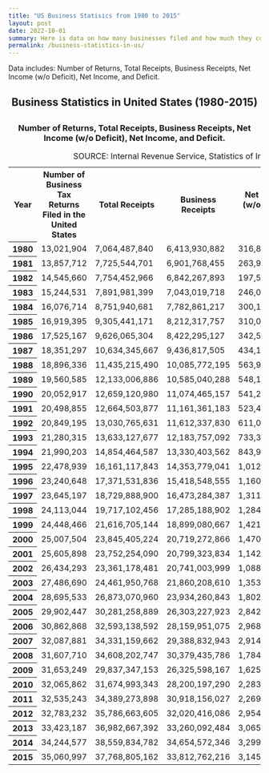 ```yaml
---
title: "US Business Statisics from 1980 to 2015"
layout: post
date: 2022-10-01
summary: Here is data on how many businesses filed and how much they collectevely made in the US between 1980 and 2015
permalink: /business-statistics-in-us/
---
```


Data includes: Number of Returns, Total Receipts, Business Receipts, Net Income (w/o Deficit), Net Income, and Deficit.

<h2 style="text-align: center;">Business Statistics in United States (1980-2015)
  <h2>
<h3 style="text-align: center;">Number of Returns, Total Receipts, Business Receipts, Net Income (w/o Deficit), Net Income, and Deficit.
    </h3>

<html>
  <table>
    <caption>SOURCE: Internal Revenue Service, Statistics of Income Division, February 2020</caption>
    <tr>
        <th scope="col">Year</th>
        <th scope="col">Number of Business Tax Returns Filed in the United States</th>
        <th scope="col">Total Receipts</th>
        <th scope="col">Business Receipts</th>
        <th scope="col">Net Income (w/o Deficit)[$]</th>
        <th scope="col">Net Income [$]</th>
        <th scope="col">Deficit [$]</th>
    </tr>
    <tr>
        <th scope="row">1980</th>
      <td>13,021,904</td>
      <td>7,064,487,840</td>
      <td>6,413,930,882</td>
      <td>316,874,165</td>
      <td>424,569,277</td>
      <td>107,695,112</td>   	
    	</tr>
    <tr>
        <th scope="row">1981</th>
     <td>13,857,712</td>
     <td>7,725,544,701</td>
     <td>6,901,768,455</td>
     <td>263,985,693</td>
     <td>420,560,759</td>
     <td>156,575,064</td>
    	</tr>    
    <tr>
        <th scope="row">1982</th>
     <td>14,545,660</td>
     <td>7,754,452,966</td>
     <td>6,842,267,893</td>
     <td>197,592,719</td>
     <td>396,557,182</td>
     <td>198,964,461</td>
    	</tr>    
    <tr>
        <th scope="row">1983</th>
     <td>15,244,531</td>
     <td>7,891,981,399</td>
     <td>7,043,019,718</td>
     <td>246,063,040</td>
     <td>435,858,670</td>
     <td>189,795,629</td>
    	</tr>    
    <tr>
        <th scope="row">1984</th>
     <td>16,076,714</td>
     <td>8,751,940,681</td>
     <td>7,782,861,217</td>
     <td>300,167,182</td>
     <td>508,725,907</td>
     <td>208,558,725</td>
    	</tr>    
    <tr>
        <th scope="row">1985</th>
     <td>16,919,395</td>
     <td>9,305,441,171</td>
     <td>8,212,317,757</td>
     <td>310,007,924</td>
     <td>539,687,640</td>
     <td>229,679,718 </td>
    	</tr>    
    <tr>
        <th scope="row">1986</th>
     <td>17,525,167</td>
     <td>9,626,065,304</td>
     <td>8,422,295,127</td>
     <td>342,583,143</td>
     <td>599,572,585</td>
     <td>256,989,442</td>
    	</tr>    
    <tr>
        <th scope="row">1987</th>
     <td>18,351,297</td>
     <td>10,634,345,667</td>
     <td>9,436,817,505</td>
     <td>434,130,755</td>
     <td>680,068,330</td>
     <td>245,937,575<td>   
    	</tr>    
    <tr>
        <th scope="row">1988</th>
     <td>18,896,336</td>
     <td>11,435,215,490</td>
     <td>10,085,772,195</td>
     <td>563,932,180</td>
     <td>818,548,839</td>
     <td>254,616,660</td>
        </tr>    
    <tr>
        <th scope="row">1989</th>
     <td>19,560,585</td>
     <td>12,133,006,886</td>
     <td>10,585,040,288</td>
     <td>548,157,101</td>
     <td>829,704,453</td>
     <td>281,547,353</td>
        </tr>
    <tr>
        <th scope="row">1990</th>
     <td>20,052,917</td>
     <td>12,659,120,980</td>
     <td>11,074,465,157</td>
     <td>541,253,496</td>
     <td>n.a.</td>
     <td>n.a.</td>
        </tr>
    <tr>
        <th scope="row">1991</th>
     <td>20,498,855</td>
     <td>12,664,503,877</td>
     <td>11,161,361,183</td>
     <td>523,452,364</td>
     <td>818,176,732</td>
     <td>294,724,370</td>
        </tr>    
    <tr>
        <th scope="row">1992</th>
     <td>20,849,195</td>
     <td>13,030,765,631</td>
     <td>11,612,337,830</td>
     <td>611,007,348</td>
     <td>877,227,604</td>
     <td>266,220,258</td>
        </tr>   
    <tr>
        <th scope="row">1993</th>
     <td>21,280,315</td>
     <td>13,633,127,677</td>
     <td>12,183,757,092</td>
     <td>733,369,871</td>
     <td>987,904,144</td>
     <td>254,534,273</td>
        </tr>
    <tr>
        <th scope="row">1994</th>
     <td>21,990,203</td>
     <td>14,854,464,587</td>
     <td>13,330,403,562</td>
     <td>843,984,176</td>
     <td>1,095,275,051</td>
     <td>251,290,875</td>	
        </tr>
    <tr>
        <th scope="row">1995</th>
     <td>22,478,939</td>
     <td>16,161,117,843</td>
     <td>14,353,779,041</td>
     <td>1,012,514,546</td>
     <td>1,270,904,560</td>
     <td>258,390,016</td>	
        </tr>
    <tr>
        <th scope="row">1996</th>
     <td>23,240,648</td>
     <td>17,371,531,836</td>
     <td>15,418,548,555</td>
     <td>1,160,565,585</td>
     <td>1,444,416,590</td>
     <td>283,851,005</td>	
        </tr>
    <tr>
        <th scope="row">1997</th>
     <td>23,645,197</td>
     <td>18,729,888,900</td>
     <td>16,473,284,387</td>
     <td>1,311,621,607</td>
     <td>1,628,080,417</td>
     <td>316,458,810</td>
        </tr>
    <tr>
        <th scope="row">1998</th>
     <td>24,113,044</td>
     <td>19,717,102,456</td>
     <td>17,285,188,902</td>
     <td>1,284,131,816</td>
     <td>1,668,091,251</td>
     <td>383,959,436</td>	
        </tr>
    <tr>
        <th scope="row">1999</th>
     <td>24,448,466</td>
     <td>21,616,705,144</td>
     <td>18,899,080,667</td>
     <td>1,421,748,416</td>
     <td>1,864,354,418</td>
     <td>442,606,001</td>	
        </tr>
    <tr>
        <th scope="row">2000</th>
     <td>25,007,504</td>
     <td>23,845,405,224</td>
     <td>20,719,272,866</td>
     <td>1,470,658,335</td>
     <td>2,046,212,168</td>
     <td>575,553,831</td>	
        </tr>
    <tr>
        <th scope="row">2001</th>
     <td>25,605,898</td>
     <td>23,752,254,090</td>
     <td>20,799,323,834</td>
     <td>1,142,478,029</td>
     <td>1,851,745,212</td>
     <td>709,267,183</td>	
        </tr>
    <tr>
        <th scope="row">2002</th>
     <td>26,434,293</td>
     <td>23,361,178,481</td>
     <td>20,741,003,999</td>
     <td>1,088,304,478</td>
     <td>1,781,234,413</td>
     <td>692,929,934</td>  
        </tr>
    <tr>
        <th scope="row">2003</th>
     <td>27,486,690</td>
     <td>24,461,950,768</td>
     <td>21,860,208,610</td>
     <td>1,353,802,117</td>
     <td>1,953,107,513</td>
     <td>599,305,395</td>
        </tr>
    <tr>
        <th scope="row">2004</th>
     <td>28,695,533</td>
     <td>26,873,070,960</td>
     <td>23,934,260,843</td>
     <td>1,802,018,058</td>
     <td>2,368,932,280</td>
     <td>566,914,222</td>	
        </tr>
    <tr>
        <th scope="row">2005</th>
     <td>29,902,447</td>
     <td>30,281,258,889</td>
     <td>26,303,227,923</td>
     <td>2,842,924,288</td>
     <td>3,346,510,748</td>
     <td>503,586,460</td>
    	</tr>
    <tr>
        <th scope="row">2006</th>
     <td>30,862,868</td>
     <td>32,593,138,592</td>
     <td>28,159,951,075</td>
     <td>2,968,398,540</td>
     <td>3,521,348,104</td>
     <td>552,949,564</td>
        </tr>
    <tr>
        <th scope="row">2007</th>
     <td>32,087,881</td>
     <td>34,331,159,662</td>
     <td>29,388,832,943</td>
     <td>2,914,239,219</td>
     <td>3,667,455,525</td>
     <td>753,216,306</td>
        </tr>
    <tr>
        <th scope="row">2008</th>
     <td>31,607,710</td>
     <td>34,608,202,747</td>
     <td>30,379,435,786</td>
     <td>1,784,099,872</td>
     <td>3,133,007,434</td>
     <td>1,348,907,562</td>	
        </tr>
    <tr>
        <th scope="row">2009</th>
     <td>31,653,249</td>
     <td>29,837,347,153</td>
     <td>26,325,598,167</td>
     <td>1,625,230,937</td>
     <td>2,768,736,593</td>
     <td>1,143,505,656</td>
        </tr>
    <tr>
        <th scope="row">2010</th>
     <td>32,065,862</td>
     <td>31,674,993,343</td>
     <td>28,200,197,290</td>
     <td>2,283,005,607</td>
     <td>3,124,992,765</td>
     <td>841,987,159</td>
        </tr>
    <tr>
        <th scope="row">2011</th>
     <td>32,535,243</td>
     <td>34,389,273,898</td>
     <td>30,918,156,027</td>
     <td>2,269,484,608</td>
     <td>3,157,457,039</td>
     <td>887,972,433</td>	
        </tr>
    <tr>
        <th scope="row">2012</th>
     <td>32,783,232</td>
     <td>35,786,663,605</td>
     <td>32,020,416,086</td>
     <td>2,954,734,706</td>
     <td>3,692,280,221</td>
     <td>737,545,513</td>
        </tr>
    <tr>
        <th scope="row">2013</th>
     <td>33,423,187</td>
     <td>36,982,667,392</td>
     <td>33,260,092,484</td>
     <td>3,065,208,464</td>
     <td>3,826,792,224</td>
     <td>761,583,760</td>
        </tr>
    <tr>
        <th scope="row">2014</th>
     <td>34,244,577</td>
     <td>38,559,834,782</td>
     <td>34,654,572,346</td>
     <td>3,299,376,398</td>
     <td>4,091,888,780</td>
     <td>792,512,383</td>
        </tr>
    <tr>
        <th scope="row">2015</th>
     <td>35,060,997</td>
     <td>37,768,805,162</td>
     <td>33,812,762,216</td>
     <td>3,145,991,627</td>
     <td>4,060,918,961</td>
     <td>914,927,334</td>
